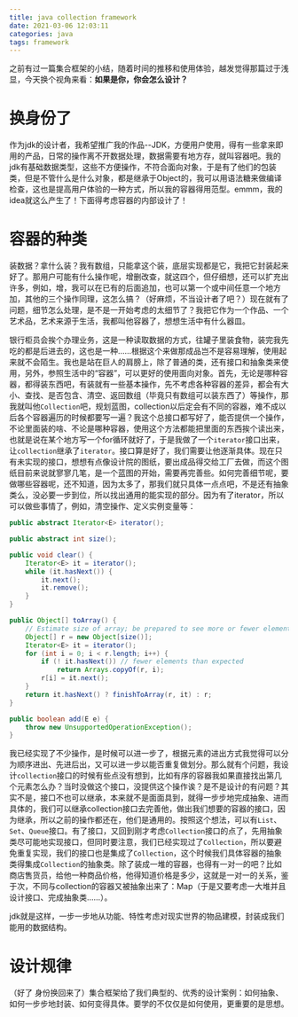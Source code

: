 ```yaml
---
title: java collection framework
date: 2021-03-06 12:03:11
categories: java
tags: framework
---
```


之前有过一篇集合框架的小结，随着时间的推移和使用体验，越发觉得那篇过于浅显，今天换个视角来看：**如果是你，你会怎么设计？**

<!-- more-->

<!-- toc -->

# 换身份了

​        作为jdk的设计者，我希望推广我的作品--JDK，方便用户使用，得有一些拿来即用的产品，日常的操作离不开数据处理，数据需要有地方存，就叫容器吧。我的jdk有基础数据类型，这些不方便操作，不符合面向对象，于是有了他们的包装类，但是不管什么是什么对象，都是继承于Object的，我可以用语法糖来做编译检查，这也是提高用户体验的一种方式，所以我的容器得用范型。emmm，我的idea就这么产生了！下面得考虑容器的内部设计了！

# 容器的种类

​        装数据？拿什么装？我有数组，只能拿这个装，底层实现都是它，我把它封装起来好了。那用户可能有什么操作呢，增删改查，就这四个，但仔细想，还可以扩充出许多，例如，增，我可以在已有的后面追加，也可以第一个或中间任意一个地方加，其他的三个操作同理，这怎么搞？（好麻烦，不当设计者了吧？）现在就有了问题，细节怎么处理，是不是一开始考虑的太细节了？我把它作为一个作品、一个艺术品，艺术来源于生活，我都叫他容器了，想想生活中有什么器皿。

​        银行柜员会挨个办理业务，这是一种读取数据的方式，往罐子里装食物，装完我先吃的都是后进去的，这也是一种……根据这个来做那成品岂不是容易理解，使用起来就不会陌生。我也是站在巨人的肩膀上，除了普通的类，还有接口和抽象类来使用，另外，参照生活中的“容器”，可以更好的使用面向对象。首先，无论是哪种容器，都得装东西吧，有装就有一些基本操作，先不考虑各种容器的差异，都会有大小、查找、是否包含、清空、返回数组（毕竟只有数组可以装东西了）等操作，那我就叫他`Collection`吧，规划蓝图，collection以后定会有不同的容器，难不成以后各个容器遍历的时候都要写一遍？我这个总接口都写好了，能否提供一个操作，不论里面装的啥、不论是哪种容器，使用这个方法都能把里面的东西挨个读出来，也就是说在某个地方写一个for循环就好了，于是我做了一个`iterator`接口出来，让`collection`继承了`iterator`。接口算是好了，我们需要让他逐渐具体。现在只有未实现的接口，想想有点像设计院的图纸，要出成品得交给工厂去做，而这个图纸目前来说就寥寥几笔，是一个蓝图的开始，需要再完善些。如何完善细节呢，要做哪些容器呢，还不知道，因为太多了，那我们就只具体一点点吧，不是还有抽象类么，没必要一步到位，所以找出通用的能实现的部分。因为有了iterator，所以可以做些事情了，例如，清空操作、定义实例变量等：

```java
public abstract Iterator<E> iterator();

public abstract int size();

public void clear() {
    Iterator<E> it = iterator();
    while (it.hasNext()) {
        it.next();
        it.remove();
    }
}

public Object[] toArray() {
    // Estimate size of array; be prepared to see more or fewer elements
    Object[] r = new Object[size()];
    Iterator<E> it = iterator();
    for (int i = 0; i < r.length; i++) {
        if (! it.hasNext()) // fewer elements than expected
            return Arrays.copyOf(r, i);
        r[i] = it.next();
    }
    return it.hasNext() ? finishToArray(r, it) : r;
}

public boolean add(E e) {
    throw new UnsupportedOperationException();
}
```

我已经实现了不少操作，是时候可以进一步了，根据元素的进出方式我觉得可以分为顺序进出、先进后出，又可以进一步以能否重复做划分。那么就有个问题，我设计`collection`接口的时候有些点没有想到，比如有序的容器我如果直接找出第几个元素怎么办？当时没做这个接口，没提供这个操作诶？是不是设计的有问题？其实不是，接口不也可以继承，本来就不是面面具到，就得一步步地完成抽象、进而具体的，我们可以继承collection接口去完善他，做出我们想要的容器的接口，因为继承，所以之前的操作都还在，他们是通用的。按照这个想法，可以有`List`、`Set`、`Queue`接口。有了接口，又回到刚才考虑`Collection`接口的点了，先用抽象类尽可能地实现接口，但同时要注意，我们已经实现过了`Collection`，所以要避免重复实现，我们的接口也是集成了`Collection`，这个时候我们具体容器的抽象类得集成`Collection`的抽象类。除了装成一堆的容器，也得有一对一的吧？比如商店售货员，给他一种商品价格，他得知道价格是多少，这就是一对一的关系，鉴于次，不同与collection的容器又被抽象出来了：Map（于是又要考虑一大堆并且设计接口、完成抽象类……）。

jdk就是这样，一步一步地从功能、特性考虑对现实世界的物品建模，封装成我们能用的数据结构。

# 设计规律

（好了 身份换回来了）集合框架给了我们典型的、优秀的设计案例：如何抽象、如何一步步地封装、如何变得具体。要学的不仅仅是如何使用，更重要的是思想。
